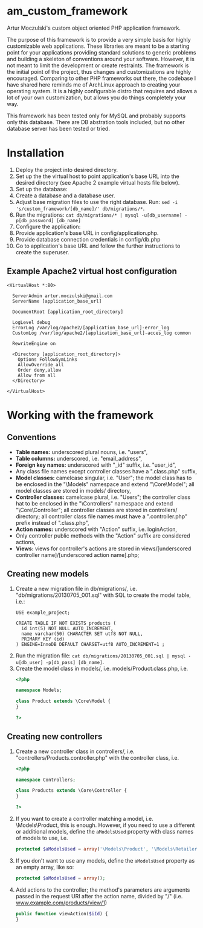 am_custom_framework
===================

Artur Moczulski's custom object oriented PHP application framework.

The purpose of this framework is to provide a very simple basis for highly customizable web applications. These libraries are meant to be a starting point for your applications providing standard solutions to generic problems and building a skeleton of conventions around your software. However, it is not meant to limit the development or create restraints. The framework is the initial point of the project, thus changes and customizations are highly encouraged. Comparing to other PHP frameworks out there, the codebase I have shared here reminds me of ArchLinux approach to creating your operating system. It is a highly configurable distro that requires and allows a lot of your own customization, but allows you do things completely your way.

This framework has been tested only for MySQL and probably supports only this database. There are DB abstration tools included, but no other database server has been tested or tried.

Installation
===

1. Deploy the project into desired directory.
2. Set up the the virtual host to point application's base URL into the desired directory (see Apache 2 example virtual hosts file below).
3. Set up the database:
  1. Create a database and a database user.
  2. Adjust base migration files to use the right database. Run: `sed -i 's/custom_framework/[db_name]/' db/migrations/*`.
  3. Run the migrations: `cat db/migrations/* | mysql -u[db_username] -p[db_password] [db_name]`
4. Configure the application:
  1. Provide application's base URL in config/application.php.
  2. Provide database connection credentials in config/db.php
5. Go to application's base URL and follow the further instructions to create the superuser.

Example Apache2 virtual host configuration
------------------------------------------

    <VirtualHost *:80>

      ServerAdmin artur.moczulski@gmail.com
      ServerName [application_base_url]

      DocumentRoot [application_root_directory]

      LogLevel debug
      ErrorLog /var/log/apache2/[application_base_url]-error_log
      CustomLog /var/log/apache2/[application_base_url]-acces_log common

      RewriteEngine on
      
      <Directory [application_root_directory]>
        Options FollowSymLinks
        AllowOverride all
        Order deny,allow
        Allow from all
      </Directory>

    </VirtualHost>

Working with the framework
==========================

Conventions
-----------
* <b>Table names:</b> underscored plural nouns, i.e. "users",
* <b>Table columns:</b> underscored, i.e. "email_address",
* <b>Foreign key names:</b> underscored with "_id" suffix, i.e. "user_id",
* Any class file names except controller classes have a ".class.php" suffix,
* <b>Model classes:</b> camelcase singular, i.e. "User";  the model class has to be enclosed in the "\Models\" namespace and extend "\Core\Model"; all model classes are stored in models/ directory,
* <b>Controller classes:</b> camelcase plural, i.e. "Users"; the controller class hat to be enclosed in the "\Controllers\" namespace and extend "\Core\Controller"; all controller classes are stored in controllers/ directory; all controller class file names must have a ".controller.php" prefix instead of ".class.php",
* <b>Action names:</b> underscored with "Action" suffix, i.e. loginAction,
* Only controller public methods with the "Action" suffix are considered actions,
* <b>Views:</b> views for controller's actions are stored in views/[underscored controller name]/[underscored action name].php;

Creating new models
-------------------
1. Create a new migration file in db/migrations/, i.e. "db/migrations/20130705_001.sql" with SQL to create the model table, i.e.:
    ```
    USE example_project;

    CREATE TABLE IF NOT EXISTS products (  
      id int(5) NOT NULL AUTO_INCREMENT,  
      name varchar(50) CHARACTER SET utf8 NOT NULL,  
      PRIMARY KEY (id)  
    ) ENGINE=InnoDB DEFAULT CHARSET=utf8 AUTO_INCREMENT=1 ;  
    ```
2. Run the migration file: `cat db/migrations/20130705_001.sql | mysql -u[db_user] -p[db_pass] [db_name]`.
3. Create the model class in models/, i.e. models/Product.class.php, i.e.
    ```php
    <?php

    namespace Models;

    class Product extends \Core\Model {
    }
    
    ?>
    ```

Creating new controllers
------------------------
1. Create a new controller class in controllers/, i.e. "controllers/Products.controller.php" with the controller class, i.e.
    ```php
    <?php

    namespace Controllers;
    
    class Products extends \Core\Controller {
    }

    ?>
    ```
2. If you want to create a controller matching a model, i.e. \Models\Product, this is enough. However, if you need to use a different or additional models, define the `aModelsUsed` property with class names of models to use, i.e.
    ```php
    protected $aModelsUsed = array('\Models\Product', '\Models\Retailer');
    ```
3. If you don't want to use any models, define the `aModelsUsed` property as an empty array, like so:
    ```php
    protected $aModelsUsed = array();
    ```
4. Add actions to the controller; the method's parameters are arguments passed in the request URI after the action name, divided by "/" (i.e. www.example.com/products/view/1)
    ```php
    public function viewAction($iId) {
    }
    ```
